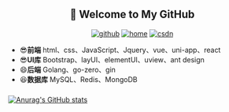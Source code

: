 <h2 align="center">👋 Welcome to My GitHub</h2>
<p align="center">
  <a href="https://github.com/smart33690/"><img src="https://img.shields.io/badge/GitHub-24292e" alt="github"></a>
  <a href="https://maxiaozhai.com/"><img src="https://img.shields.io/badge/home-1-orange" alt="home"></a>
  <a href="https://mayongxing.blog.csdn.net/"><img src="https://img.shields.io/badge/CSDN-cf000e" alt="csdn"></a>
</p>


<!--<img align='right' src="https://cdn.jsdelivr.net/gh/eternidad33/picbed/img/883711.jpg" width="230">-->

- 😎**前端** html、css、JavaScript、Jquery、vue、uni-app、react
- 😎**UI库** Bootstrap、layUI、elementUI、uview、ant design
- 😄**后端** Golang、go-zero、gin
- 😆**数据库** MySQL、Redis、MongoDB

###

[![Anurag's GitHub stats](https://github-readme-stats.vercel.app/api?username=yh-zero)](https://github-readme-stats.vercel.app/api?username=yh-zero)
